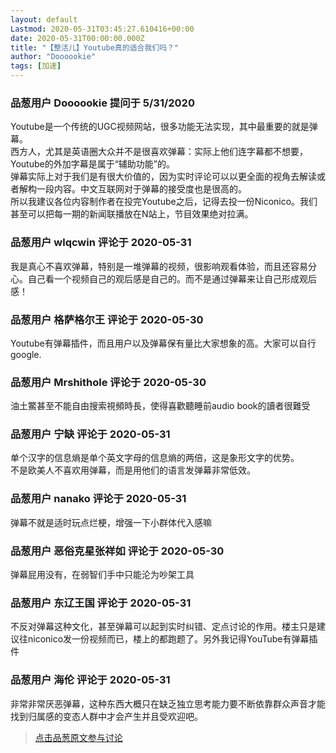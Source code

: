 ```yaml
---
layout: default
Lastmod: 2020-05-31T03:45:27.610416+00:00
date: 2020-05-31T00:00:00.000Z
title: "【整活儿】Youtube真的适合我们吗？"
author: "Doooookie"
tags: [加速]
---
```



### 品葱用户 **Doooookie** 提问于 5/31/2020
    
Youtube是一个传统的UGC视频网站，很多功能无法实现，其中最重要的就是弹幕。  
西方人，尤其是英语圈大众并不是很喜欢弹幕：实际上他们连字幕都不想要，Youtube的外加字幕是属于“辅助功能”的。  
弹幕实际上对于我们是有很大价值的，因为实时评论可以以更全面的视角去解读或者解构一段内容。中文互联网对于弹幕的接受度也是很高的。  
所以我建议各位内容制作者在投完Youtube之后，记得去投一份Niconico。我们甚至可以把每一期的新闻联播放在N站上，节目效果绝对拉满。
    
                

### 品葱用户 **wlqcwin** 评论于 2020-05-31
        
我是真心不喜欢弹幕，特别是一堆弹幕的视频，很影响观看体验，而且还容易分心。自己看一个视频自己的观后感是自己的。而不是通过弹幕来让自己形成观后感！
        
                

### 品葱用户 **格萨格尔王** 评论于 2020-05-30
        
Youtube有弹幕插件，而且用户以及弹幕保有量比大家想象的高。大家可以自行google.
        
                

### 品葱用户 **Mrshithole** 评论于 2020-05-30
        
油土鱉甚至不能自由搜索視頻時長，使得喜歡聽睡前audio book的讀者很難受
        
                

### 品葱用户 **宁缺** 评论于 2020-05-31
        
单个汉字的信息熵是单个英文字母的信息熵的两倍，这是象形文字的优势。  
不是欧美人不喜欢用弹幕，而是用他们的语言发弹幕非常低效。
        
                

### 品葱用户 **nanako** 评论于 2020-05-31
        
弹幕不就是适时玩点烂梗，增强一下小群体代入感嘛
        
                

### 品葱用户 **恶俗克星张祥如** 评论于 2020-05-30
        
弹幕屁用没有，在弱智们手中只能沦为吵架工具
        
                

### 品葱用户 **东辽王国** 评论于 2020-05-31
        
不反对弹幕这种文化，甚至弹幕可以起到实时纠错、定点讨论的作用。楼主只是建议往niconico发一份视频而已，楼上的都跑题了。另外我记得YouTube有弹幕插件
        
                

### 品葱用户 **海伦** 评论于 2020-05-31
        
非常非常厌恶弹幕，这种东西大概只在缺乏独立思考能力要不断依靠群众声音才能找到归属感的变态人群中才会产生并且受欢迎吧。
        
                





> [点击品葱原文参与讨论](https://pincong.rocks/question/26409)


